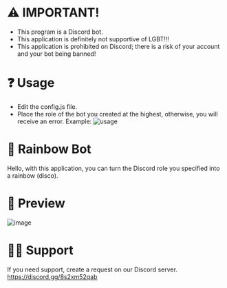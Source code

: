 # ⚠️ IMPORTANT!
* This program is a Discord bot.
* This application is definitely not supportive of LGBT!!!
* This application is prohibited on Discord; there is a risk of your account and your bot being banned!

# ❓ Usage
* Edit the config.js file.
* Place the role of the bot you created at the highest, otherwise, you will receive an error. 
Example:
![usage](https://github.com/maideens/rainbow-bot/assets/48116924/7eb8b0b5-2074-4780-8e37-b5e1e02ca81d)

# 🌈 Rainbow Bot
Hello, with this application, you can turn the Discord role you specified into a rainbow (disco).

# 👀 Preview
![image](https://github.com/maideens/rainbow-role/assets/48116924/f80774f9-d36f-4d5d-9b88-0d883fe23402)

# 👨‍🔧 Support
If you need support, create a request on our Discord server.
https://discord.gg/8s2xm52qab
